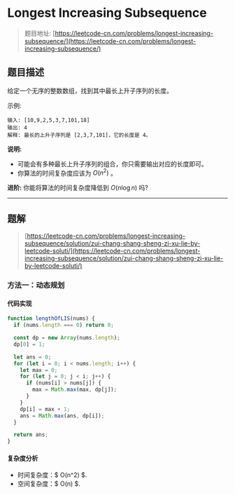 # Longest Increasing Subsequence

> 题目地址: [https://leetcode-cn.com/problems/longest-increasing-subsequence/](https://leetcode-cn.com/problems/longest-increasing-subsequence/)

## 题目描述

给定一个无序的整数数组，找到其中最长上升子序列的长度。

示例:

```
输入: [10,9,2,5,3,7,101,18]
输出: 4 
解释: 最长的上升子序列是 [2,3,7,101]，它的长度是 4。
```

**说明:**

* 可能会有多种最长上升子序列的组合，你只需要输出对应的长度即可。
* 你算法的时间复杂度应该为 $O(n^2)$ 。

**进阶:** 你能将算法的时间复杂度降低到 $O(n \log n)$ 吗?

------

## 题解

> [https://leetcode-cn.com/problems/longest-increasing-subsequence/solution/zui-chang-shang-sheng-zi-xu-lie-by-leetcode-soluti/](https://leetcode-cn.com/problems/longest-increasing-subsequence/solution/zui-chang-shang-sheng-zi-xu-lie-by-leetcode-soluti/)

### 方法一：动态规划

#### 代码实现

```js
function lengthOfLIS(nums) {
  if (nums.length === 0) return 0;

  const dp = new Array(nums.length);
  dp[0] = 1;

  let ans = 0;
  for (let i = 0; i < nums.length; i++) {
    let max = 0;
    for (let j = 0; j < i; j++) {
      if (nums[i] > nums[j]) {
        max = Math.max(max, dp[j]);
      }
    }
    dp[i] = max + 1;
    ans = Math.max(ans, dp[i]);
  }

  return ans;
}
```

#### 复杂度分析

* 时间复杂度：$ O(n^2) $.
* 空间复杂度：$ O(n) $.
